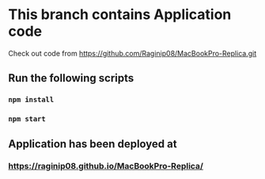 # This branch contains Application code

Check out code from https://github.com/Raginip08/MacBookPro-Replica.git

## Run the following scripts

### `npm install`

### `npm start`

## Application has been deployed at 

### https://raginip08.github.io/MacBookPro-Replica/
